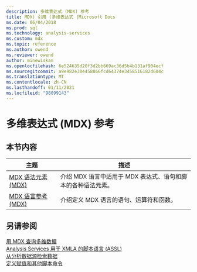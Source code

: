 ```yaml
---
description: 多维表达式 (MDX) 参考
title: MDX) 引用 (多维表达式 |Microsoft Docs
ms.date: 06/04/2018
ms.prod: sql
ms.technology: analysis-services
ms.custom: mdx
ms.topic: reference
ms.author: owend
ms.reviewer: owend
author: minewiskan
ms.openlocfilehash: 6e524635d20f3d2bb669ac36d5b4b131af904ecf
ms.sourcegitcommit: a9e982e30e458866fcd64374e3458516182d604c
ms.translationtype: MT
ms.contentlocale: zh-CN
ms.lasthandoff: 01/11/2021
ms.locfileid: "98099143"
---
```

# <a name="multidimensional-expressions-mdx-reference"></a>多维表达式 (MDX) 参考


    
## <a name="in-this-section"></a>本节内容  
  
|主题|描述|  
|-----------|-----------------|  
|[MDX 语法元素 (MDX)](../mdx/mdx-syntax-elements-mdx.md)|介绍 MDX 语言中适用于 MDX 表达式、语句和脚本的各种语法元素。|  
|[MDX 语言参考 (MDX)](../mdx/mdx-language-reference-mdx.md)|介绍定义 MDX 语言的语句、运算符和函数。|  
  
## <a name="see-also"></a>另请参阅  
 [用 MDX 查询多维数据](/analysis-services/multidimensional-models/mdx/querying-multidimensional-data-with-mdx)   
 [Analysis Services 用于 XMLA 的脚本语言 &#40;ASSL&#41;](/analysis-services/assl/analysis-services-scripting-language-assl-for-xmla)   
 [从分析数据源检索数据](/analysis-services/adomd/multidimensional-models-adomd-net-client/retrieving-data-from-an-analytical-data-source)   
 [定义赋值和其他脚本命令](/analysis-services/multidimensional-models/define-assignments-and-other-script-commands)  
  
